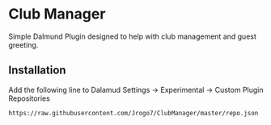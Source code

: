 # Club Manager

Simple Dalmund Plugin designed to help with club management and guest greeting. 

## Installation 

Add the following line to Dalamud Settings -> Experimental -> Custom Plugin Repositories 

```
https://raw.githubusercontent.com/Jrogo7/ClubManager/master/repo.json
```

